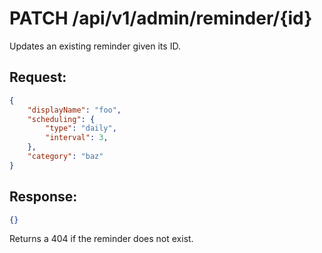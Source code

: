 # PATCH /api/v1/admin/reminder/{id}

Updates an existing reminder given its ID.

## Request:

```json
{
    "displayName": "foo",
    "scheduling": {
        "type": "daily",
        "interval": 3,
    },
    "category": "baz"
}
```

## Response:

```json
{}
```

Returns a 404 if the reminder does not exist.
